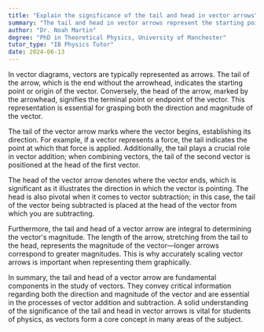 ```yaml
---
title: "Explain the significance of the tail and head in vector arrows"
summary: "The tail and head in vector arrows represent the starting point and ending point of the vector respectively."
author: "Dr. Noah Martin"
degree: "PhD in Theoretical Physics, University of Manchester"
tutor_type: "IB Physics Tutor"
date: 2024-06-13
---
```


In vector diagrams, vectors are typically represented as arrows. The tail of the arrow, which is the end without the arrowhead, indicates the starting point or origin of the vector. Conversely, the head of the arrow, marked by the arrowhead, signifies the terminal point or endpoint of the vector. This representation is essential for grasping both the direction and magnitude of the vector.

The tail of the vector arrow marks where the vector begins, establishing its direction. For example, if a vector represents a force, the tail indicates the point at which that force is applied. Additionally, the tail plays a crucial role in vector addition; when combining vectors, the tail of the second vector is positioned at the head of the first vector.

The head of the vector arrow denotes where the vector ends, which is significant as it illustrates the direction in which the vector is pointing. The head is also pivotal when it comes to vector subtraction; in this case, the tail of the vector being subtracted is placed at the head of the vector from which you are subtracting.

Furthermore, the tail and head of a vector arrow are integral to determining the vector's magnitude. The length of the arrow, stretching from the tail to the head, represents the magnitude of the vector—longer arrows correspond to greater magnitudes. This is why accurately scaling vector arrows is important when representing them graphically.

In summary, the tail and head of a vector arrow are fundamental components in the study of vectors. They convey critical information regarding both the direction and magnitude of the vector and are essential in the processes of vector addition and subtraction. A solid understanding of the significance of the tail and head in vector arrows is vital for students of physics, as vectors form a core concept in many areas of the subject.
    